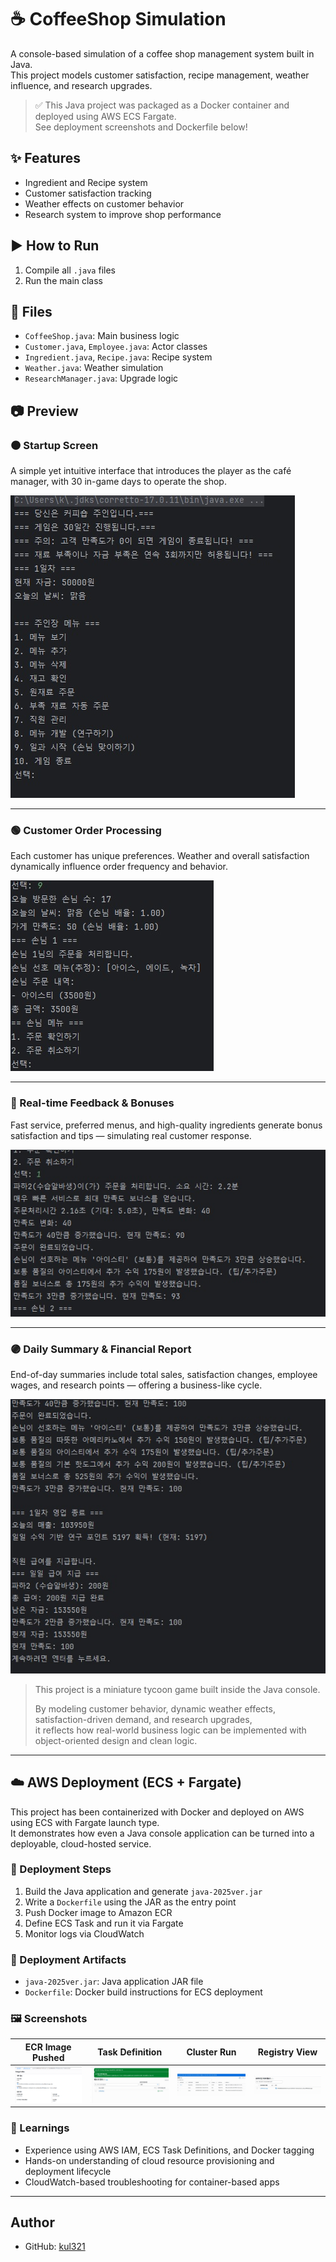 # ☕ CoffeeShop Simulation

A console-based simulation of a coffee shop management system built in Java.  
This project models customer satisfaction, recipe management, weather influence, and research upgrades.
> ✅ This Java project was packaged as a Docker container and deployed using AWS ECS Fargate.  
> See deployment screenshots and Dockerfile below!


## ✨ Features
- Ingredient and Recipe system
- Customer satisfaction tracking
- Weather effects on customer behavior
- Research system to improve shop performance

## ▶ How to Run
1. Compile all `.java` files
2. Run the main class

## 📁 Files
- `CoffeeShop.java`: Main business logic
- `Customer.java`, `Employee.java`: Actor classes
- `Ingredient.java`, `Recipe.java`: Recipe system
- `Weather.java`: Weather simulation
- `ResearchManager.java`: Upgrade logic


## 📷 Preview

### 🟤 Startup Screen
A simple yet intuitive interface that introduces the player as the café manager, with 30 in-game days to operate the shop.

![CoffeeShop Start](./screenshots/Coffee1.jpg)

---

### 🟢 Customer Order Processing
Each customer has unique preferences. Weather and overall satisfaction dynamically influence order frequency and behavior.

![Customer Order](./screenshots/Coffee2.jpg)

---

### 🔵 Real-time Feedback & Bonuses
Fast service, preferred menus, and high-quality ingredients generate bonus satisfaction and tips — simulating real customer response.

![Order Handling](./screenshots/Coffee3.jpg)

---

### 🟣 Daily Summary & Financial Report
End-of-day summaries include total sales, satisfaction changes, employee wages, and research points — offering a business-like cycle.

![Daily Summary](./screenshots/Coffee4.jpg)

> This project is a miniature tycoon game built inside the Java console.
>
> By modeling customer behavior, dynamic weather effects, satisfaction-driven demand, and research upgrades,  
> it reflects how real-world business logic can be implemented with object-oriented design and clean logic.

---

## ☁️ AWS Deployment (ECS + Fargate)

This project has been containerized with Docker and deployed on AWS using ECS with Fargate launch type.  
It demonstrates how even a Java console application can be turned into a deployable, cloud-hosted service.

### 🔧 Deployment Steps
1. Build the Java application and generate `java-2025ver.jar`
2. Write a `Dockerfile` using the JAR as the entry point
3. Push Docker image to Amazon ECR
4. Define ECS Task and run it via Fargate
5. Monitor logs via CloudWatch

### 📂 Deployment Artifacts
- `java-2025ver.jar`: Java application JAR file
- `Dockerfile`: Docker build instructions for ECS deployment

### 🖼 Screenshots

| ECR Image Pushed | Task Definition | Cluster Run | Registry View |
|------------------|------------------|-------------|----------------|
| ![](./images/deploy/deploy1.png) | ![](./images/deploy/deploy2.jpg) | ![](./images/deploy/deploy3.jpg) | ![](./images/deploy/deploy4.jpg) |

### 📘 Learnings
- Experience using AWS IAM, ECS Task Definitions, and Docker tagging
- Hands-on understanding of cloud resource provisioning and deployment lifecycle
- CloudWatch-based troubleshooting for container-based apps

---

## Author
- GitHub: [kul321](https://github.com/kul321)
